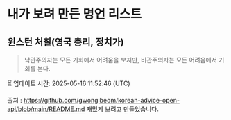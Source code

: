 # 내가 보려 만든 명언 리스트

##  윈스턴 처칠(영국 총리, 정치가)
> 낙관주의자는 모든 기회에서 어려움을 보지만, 비관주의자는 모든 어려움에서 기회를 본다.


⏳ 업데이트 시간: 2025-05-16 11:52:46 (UTC)

출처 : https://github.com/gwongibeom/korean-advice-open-api/blob/main/README.md
재밌게 보려고 만들었습니다.
